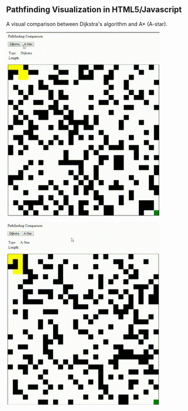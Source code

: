 ## Pathfinding Visualization in HTML5/Javascript

A visual comparison between Dijkstra's algorithm and A* (A-star).

![alt text](https://github.com/Dafeesh/PathfindingVisualJS/raw/master/img/dijkstra.gif "Dijkstra's algorithm")

![alt text](https://github.com/dafeesh/PathfindingVisualJS/raw/master/img/astar.gif "A* algorithm")